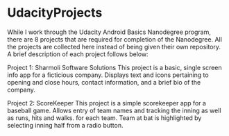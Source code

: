 # UdacityProjects

While I work through the Udacity Android Basics Nanodegree program, there are 8 projects that are required for completion
of the Nanodegree. All the projects are collected here instead of being given their own repository. A brief
description of each project follows below:

Project 1: Sharmoli Software Solutions
This project is a basic, single screen info app for a ficticious company. Displays text and icons pertaining to
opening and close hours, contact information, and a brief bio of the company.

Project 2: ScoreKeeper
This project is a simple scorekeeper app for a baseball game. Allows entry of team names and tracking the 
inning as well as runs, hits and walks. for each team. Team at bat is highlighted by selecting inning half 
from a radio button.
